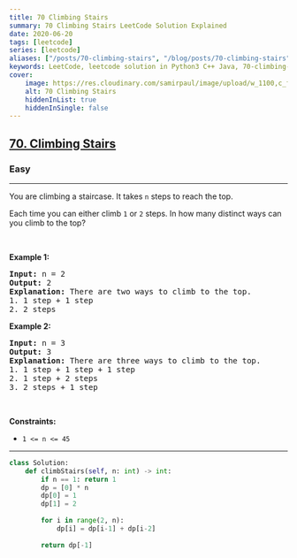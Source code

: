 ```yaml
---
title: 70 Climbing Stairs
summary: 70 Climbing Stairs LeetCode Solution Explained
date: 2020-06-20
tags: [leetcode]
series: [leetcode]
aliases: ["/posts/70-climbing-stairs", "/blog/posts/70-climbing-stairs", "/70-climbing-stairs"]
keywords: LeetCode, leetcode solution in Python3 C++ Java, 70-climbing-stairs solution
cover:
    image: https://res.cloudinary.com/samirpaul/image/upload/w_1100,c_fit,co_rgb:FFFFFF,l_text:Arial_70_bold:70 Climbing Stairs/problem-solving.webp
    alt: 70 Climbing Stairs
    hiddenInList: true
    hiddenInSingle: false
---
```



<h2><a href="https://leetcode.com/problems/climbing-stairs/">70. Climbing Stairs</a></h2><h3>Easy</h3><hr><div><p>You are climbing a staircase. It takes <code>n</code> steps to reach the top.</p>

<p>Each time you can either climb <code>1</code> or <code>2</code> steps. In how many distinct ways can you climb to the top?</p>

<p>&nbsp;</p>
<p><strong>Example 1:</strong></p>

<pre><strong>Input:</strong> n = 2
<strong>Output:</strong> 2
<strong>Explanation:</strong> There are two ways to climb to the top.
1. 1 step + 1 step
2. 2 steps
</pre>

<p><strong>Example 2:</strong></p>

<pre><strong>Input:</strong> n = 3
<strong>Output:</strong> 3
<strong>Explanation:</strong> There are three ways to climb to the top.
1. 1 step + 1 step + 1 step
2. 1 step + 2 steps
3. 2 steps + 1 step
</pre>

<p>&nbsp;</p>
<p><strong>Constraints:</strong></p>

<ul>
	<li><code>1 &lt;= n &lt;= 45</code></li>
</ul>
</div>

---




```python
class Solution:
    def climbStairs(self, n: int) -> int:
        if n == 1: return 1
        dp = [0] * n
        dp[0] = 1
        dp[1] = 2
        
        for i in range(2, n):
            dp[i] = dp[i-1] + dp[i-2]
        
        return dp[-1]
```

